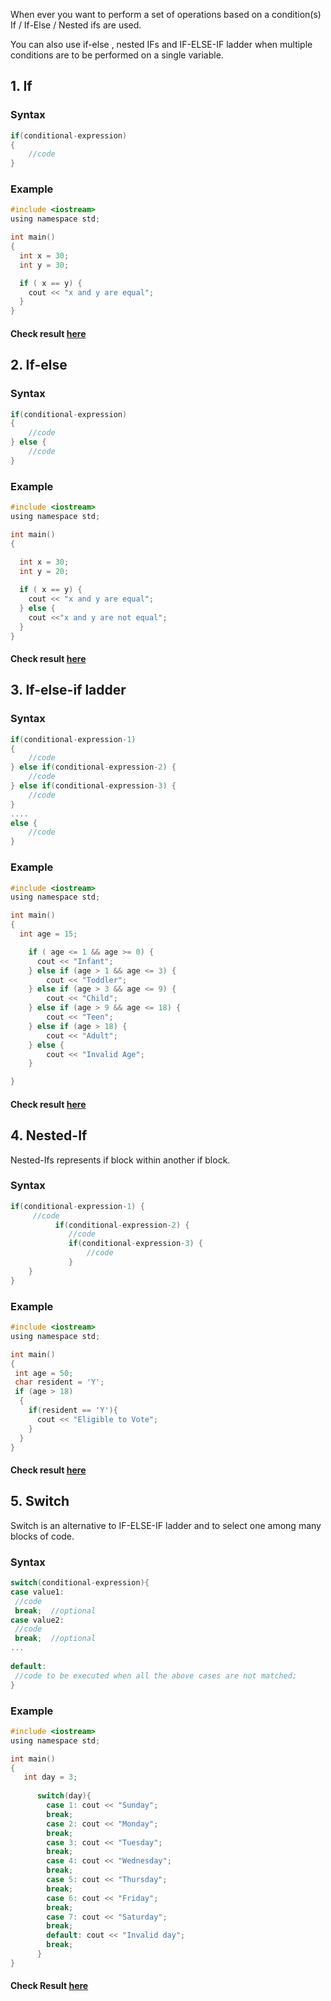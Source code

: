 When ever you want to perform a set of operations based on a condition(s) If / If-Else / Nested ifs are used.

You can also use if-else , nested IFs and IF-ELSE-IF ladder when multiple conditions are to be performed on a single variable.

## 1. If

### Syntax

```c
if(conditional-expression)
{
    //code
}
```
### Example

```c
#include <iostream>
using namespace std;

int main() 
{
  int x = 30;
  int y = 30;

  if ( x == y) {
    cout << "x and y are equal";
  }
}
```
#### Check result [here](https://onecompiler.com/cpp/3vmbfhgq9)

## 2. If-else

### Syntax

```c
if(conditional-expression)
{
    //code
} else {
    //code
}
```
### Example

```c
#include <iostream>
using namespace std;

int main() 
{
  
  int x = 30;
  int y = 20;

  if ( x == y) {
    cout << "x and y are equal";
  } else {
    cout <<"x and y are not equal";  
  }
}
```
#### Check result [here](https://onecompiler.com/cpp/3vmbfnjv3)

## 3. If-else-if ladder

### Syntax
```c
if(conditional-expression-1)
{
    //code
} else if(conditional-expression-2) {
    //code
} else if(conditional-expression-3) {
    //code
}
....
else {
    //code
}
```

### Example
```c
#include <iostream>
using namespace std;

int main() 
{
  int age = 15;

    if ( age <= 1 && age >= 0) {
      cout << "Infant";
    } else if (age > 1 && age <= 3) {
        cout << "Toddler";
    } else if (age > 3 && age <= 9) {
        cout << "Child";
    } else if (age > 9 && age <= 18) {
        cout << "Teen";
    } else if (age > 18) {
        cout << "Adult";
    } else {
        cout << "Invalid Age";
    }

}
```
#### Check result [here](https://onecompiler.com/cpp/3vmbfzw6a)

## 4. Nested-If

Nested-Ifs represents if block within another if block. 

### Syntax
```c
if(conditional-expression-1) {    
     //code    
          if(conditional-expression-2) {  
             //code
             if(conditional-expression-3) {
                 //code
             }  
    }    
}
```

### Example
```c
#include <iostream>
using namespace std;

int main() 
{
 int age = 50;
 char resident = 'Y';
 if (age > 18)
  {
    if(resident == 'Y'){
      cout << "Eligible to Vote";
    }
  }
}
```
#### Check result [here](https://onecompiler.com/cpp/3vmbg4fkb)

## 5. Switch

Switch is an alternative to IF-ELSE-IF ladder and to select one among many blocks of code.

### Syntax

```c
switch(conditional-expression){    
case value1:    
 //code    
 break;  //optional  
case value2:    
 //code    
 break;  //optional  
...    
    
default:     
 //code to be executed when all the above cases are not matched;    
} 
```
### Example
```c
#include <iostream>
using namespace std;

int main() 
{
   int day = 3;
      
      switch(day){
        case 1: cout << "Sunday";
        break;
        case 2: cout << "Monday";
        break;
        case 3: cout << "Tuesday";
        break;
        case 4: cout << "Wednesday";
        break;
        case 5: cout << "Thursday";
        break;
        case 6: cout << "Friday";
        break;
        case 7: cout << "Saturday";
        break;
        default: cout << "Invalid day";
        break; 
      }
}
```
####  Check Result [here](https://onecompiler.com/cpp/3vmbg85we)
